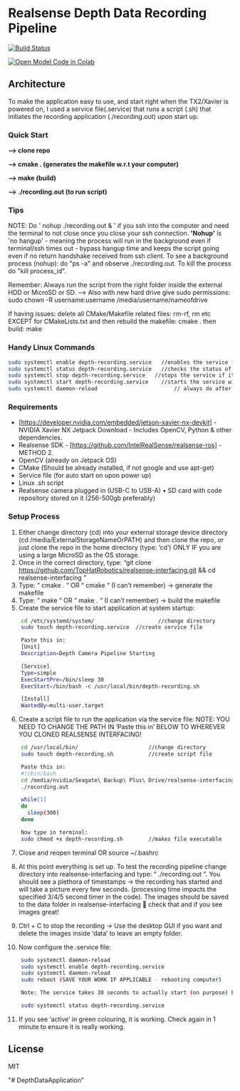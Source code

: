 # Realsense Depth Data Recording Pipeline

[![Build Status](https://travis-ci.org/joemccann/dillinger.svg?branch=master)](https://travis-ci.org/joemccann/dillinger)

[![Open Model Code in Colab](https://colab.research.google.com/assets/colab-badge.svg)](https://colab.research.google.com/github/MaahirG/DepthDataApplication/blob/master/DepthCNN.ipynb)

## Architecture
To make the application easy to use, and start right when the TX2/Xavier is powered on, I used a service file(.service) that runs a script (.sh) that initiates the recording application (./recording.out) upon start up.

### Quick Start
**--> clone repo**

**--> cmake . (generates the makefile w.r.t your computer)**

**--> make (build)**

**--> ./recording.out (to run script)** 

### Tips
NOTE: Do ' nohup ./recording.out & ' if you ssh into the computer and need the terminal to not close once you close your ssh connection. **'Nohup'** is 'no hangup' - meaning the process will run in the background even if terminal/ssh times out - bypass hangup time and keeps the script going even if no return handshake received from ssh client. To see a background process (nohup): do "ps -a" and observe ./recording.out. To kill the process do "kill process_id".

Remember: Always run the script from the right folder inside the external HDD or MicroSD or SD.
--> Also with new hard drive give sudo permissions: sudo chown -R username:username /media/username/nameofdrive

If having issues: delete all CMake/Makefile related files: rm-rf, rm etc  EXCEPT for CMakeLists.txt and then rebuild the makefile: cmake .  then build: make

### Handy Linux Commands
```sh
sudo systemctl enable depth-recording.service	//enables the service (will run @startup)
sudo systemctl status depth-recording.service	//checks the status of the service
sudo systemctl stop depth-recording.service	  //stops the service if it is running
sudo systemctl start depth-recording.service	//starts the service without having to reboot
sudo systemctl daemon-reload			            // always do after any updates to code
```
### Requirements
* [https://developer.nvidia.com/embedded/jetson-xavier-nx-devkit] - NVIDIA Xavier NX Jetpack Download - Includes OpenCV, Python & other dependencies.
*	Realsense SDK - [https://github.com/IntelRealSense/realsense-ros] - METHOD 2.
*	OpenCV (already on Jetpack OS) 
*	CMake (Should be already installed, if not google and use apt-get)
*	Service file (for auto start on upon power up)
*	Linux .sh script
*	Realsense camera plugged in (USB-C to USB-A)
•	SD card with code repository stored on it (256-500gb preferably)


### Setup Process

1. Either change directory (cd) into your external storage device directory (cd /media/ExternalStorageNameOrPATH) and then clone the repo, or just clone the repo in the home directory (type: ‘cd’) ONLY IF you are using a large MicroSD as the OS storage.
2. Once in the correct directory, type: “git clone https://github.com/TopHatRobotics/realsense-interfacing.git && cd realsense-interfacing ” 
3. Type: “ cmake . “ OR “ cmake “   (I can’t remember) → generate the makefile
4. Type: “ make “ OR “ make . “     (I can’t remember) → build the makefile
5. Create the service file to start application at system startup:
```sh
    cd /etc/systemd/system/		               //change directory
    sudo touch depth-recording.service	//create service file

    Paste this in:
    [Unit]
    Description=Depth Camera Pipeline Starting

    [Service]
    Type=simple
    ExecStartPre=/bin/sleep 30
    ExecStart=/bin/bash -c /usr/local/bin/depth-recording.sh

    [Install]
    WantedBy=multi-user.target
```
6. Create a script file to run the application via the service file: 
NOTE: YOU NEED TO CHANGE THE PATH IN ‘Paste this in’ BELOW TO WHEREVER YOU CLONED REALSENSE INTERFACING!
```sh
    cd /usr/local/bin/			         	//change directory
    sudo touch depth-recording.sh			//create script file

    Paste this in:
    #!/bin/bash
    cd /media/nvidia/Seagate\ Backup\ Plus\ Drive/realsense-interfacing/
    ./recording.out

    while[1]
    do
      sleep(300)
    done

    Now type in terminal:
    sudo chmod +x depth-recording.sh		//makes file executable
```
7. Close and reopen terminal OR source ~/.bashrc

8. At this point everything is set up. To test the recording pipeline change directory into realsense-interfacing and type: “ ./recording.out ”. You should see a plethora of timestamps → the recording has started and will take a picture every few seconds. (processing time impacts the specified 3/4/5 second timer in the code). The images should be saved to the data folder in realsense-interfacing  check that and if you see images great!

9. Ctrl + C to stop the recording → Use the desktop GUI if you want and delete the images inside ‘data’ to leave an empty folder. 

10. Now configure the .service file: 

```sh
    sudo systemctl daemon-reload
    sudo systemctl enable depth-recording.service
    sudo systemctl daemon-reload
    sudo reboot (SAVE YOUR WORK IF APPLICABLE - rebooting computer)

    Note: The service takes 30 seconds to actually start (on purpose) because the system takes about 15 seconds to startup all prerequisite relevant processes, so it will not start recording until 30 seconds in. Should be good about 10 seconds after you get into the computer.

    sudo systemctl status depth-recording.service

```

11. If you see ‘active’ in green colouring, it is working. Check again in 1 minute to ensure it is really working.



License
----

MIT

"# DepthDataApplication" 
